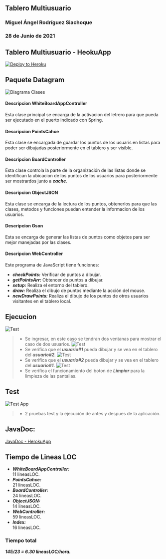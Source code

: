 ## Tablero Multiusuario
### Miguel Ángel Rodríguez Siachoque
### 28 de Junio de 2021

## Tablero Multiusuario - HeokuApp
[![Deploy to Heroku](https://www.herokucdn.com/deploy/button.png)](https://interactive-board2021.herokuapp.com/index.html)

## Paquete Datagram
![Diagrama Clases](Images/DiagramClass.JPG)<br>
#### Descripcion WhiteBoardAppController
Esta clase principal se encarga de la activacion del letrero para que pueda ser ejecutado en el puerto indicado con Spring.
#### Descripcion PointsCahce
Esta clase se encargada de guardar los puntos de los usuaris en listas para poder ser dibujadas posteriormente en el tablero y ser visible.
#### Descripcion BoardController
Esta clase controla la parte de la organización de las listas donde se identifican la ubicacion de los puntos de los usuarios para posteriormente ser mostrardos junto a ___cache___.
#### Descripcion ObjectJSON
Esta clase se encarga de la lectura de los puntos, obtenerlos para que las clases, metodos y funciones puedan entender la informacion de los usuarios.
#### Descripcion Gson
Esta se encarga de generar las listas de puntos como objetos para ser mejor manejadas por las clases.
#### Descripcion WebController
Este programa de JavaScript tiene funciones:
- ___checkPoints:___ Verificar de puntos a dibujar.
- ___getPointsArr:___ Obtencer de puntos a dibujar.
- ___setup:___ Realiza el entorno del tablero.
- ___draw:___ Realiza el dibujo de puntos mediante la acción del mouse.
- ___newDrawPoints:___ Realiza el dibujo de los puntos de otros usuarios visitantes en el tablero local.

## Ejecucion
![Test](Images/Test0.JPG)<br>
> - Se ingresar, en este caso se tendran dos ventanas para mostrar el caso de dos usuarios. 
![Test](Images/Test2.JPG)<br>
> - Se verifica que el ___usuario#1___ pueda dibujar y se vea en el tablero del ___usuario#2.___
![Test](Images/Test3.JPG)<br>
> - Se verifica que el ___usuario#2___ pueda dibujar y se vea en el tablero del ___usuario#1.___
![Test](Images/Test4.JPG)<br>
> - Se verifica el funcionamiento del boton de ___Limpiar___ para la limpieza de las pantallas.

## Test
![Test App](Images/Test0.PNG)<br>
> - 2 pruebas test y la ejecución de antes y despues de la aplicación.

## JavaDoc:
[JavaDoc - HerokuApp](JavaDoc/index.html)

## Tiempo de Lineas LOC
- ___WhiteBoardAppController:___<br>
11 lineasLOC.<br>
- ___PointsCahce:___<br>
21 lineasLOC.<br>
- ___BoardController:___<br>
24 lineasLOC.<br>
- ___ObjectJSON:___<br>
14 lineasLOC.<br>
- ___WebController:___<br>
59 lineasLOC.<br>
- ___Index:___<br>
16 lineasLOC.<br>
### Tiempo total
___145/23 = 6.30 lineasLOC/hora.___
